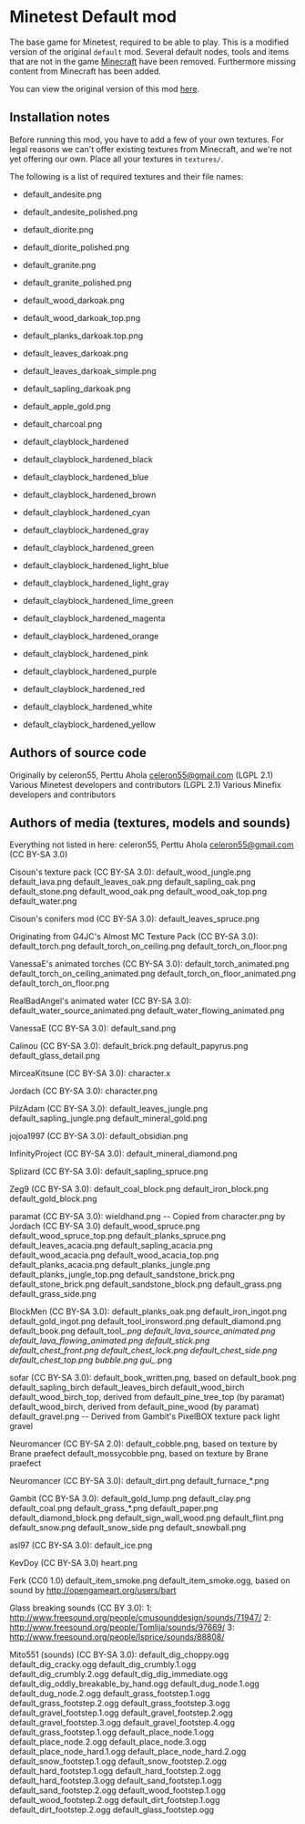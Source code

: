 # Minetest Default mod

The base game for Minetest, required to be able to play.
This is a modified version of the original `default` mod.
Several default nodes, tools and items that are not in the game [Minecraft](https://minecraft.net) have been removed.
Furthermore missing content from Minecraft has been added.

You can view the original version of this mod [here](https://github.com/minetest/minetest_game/tree/master/mods/default).

## Installation notes

Before running this mod, you have to add a few of your own textures. For legal reasons we can't offer existing textures from Minecraft, and we're not yet offering our own.
Place all your textures in `textures/`.

The following is a list of required textures and their file names:

* default_andesite.png
* default_andesite_polished.png
* default_diorite.png
* default_diorite_polished.png
* default_granite.png
* default_granite_polished.png
* default_wood_darkoak.png
* default_wood_darkoak_top.png
* default_planks_darkoak.top.png
* default_leaves_darkoak.png
* default_leaves_darkoak_simple.png
* default_sapling_darkoak.png
* default_apple_gold.png
* default_charcoal.png

* default_clayblock_hardened
* default_clayblock_hardened_black
* default_clayblock_hardened_blue
* default_clayblock_hardened_brown
* default_clayblock_hardened_cyan
* default_clayblock_hardened_gray
* default_clayblock_hardened_green
* default_clayblock_hardened_light_blue
* default_clayblock_hardened_light_gray
* default_clayblock_hardened_lime_green
* default_clayblock_hardened_magenta
* default_clayblock_hardened_orange
* default_clayblock_hardened_pink
* default_clayblock_hardened_purple
* default_clayblock_hardened_red
* default_clayblock_hardened_white
* default_clayblock_hardened_yellow

## Authors of source code

Originally by celeron55, Perttu Ahola <celeron55@gmail.com> (LGPL 2.1)
Various Minetest developers and contributors (LGPL 2.1)
Various Minefix developers and contributors

## Authors of media (textures, models and sounds)

Everything not listed in here:
celeron55, Perttu Ahola <celeron55@gmail.com> (CC BY-SA 3.0)

Cisoun's texture pack (CC BY-SA 3.0):
  default_wood_jungle.png
  default_lava.png
  default_leaves_oak.png
  default_sapling_oak.png
  default_stone.png
  default_wood_oak.png
  default_wood_oak_top.png
  default_water.png

Cisoun's conifers mod (CC BY-SA 3.0):
  default_leaves_spruce.png

Originating from G4JC's Almost MC Texture Pack (CC BY-SA 3.0):
  default_torch.png
  default_torch_on_ceiling.png
  default_torch_on_floor.png

VanessaE's animated torches (CC BY-SA 3.0):
  default_torch_animated.png
  default_torch_on_ceiling_animated.png
  default_torch_on_floor_animated.png
  default_torch_on_floor.png

RealBadAngel's animated water (CC BY-SA 3.0):
  default_water_source_animated.png
  default_water_flowing_animated.png

VanessaE (CC BY-SA 3.0):
  default_sand.png

Calinou (CC BY-SA 3.0):
  default_brick.png
  default_papyrus.png
  default_glass_detail.png

MirceaKitsune (CC BY-SA 3.0):
  character.x

Jordach (CC BY-SA 3.0):
  character.png

PilzAdam (CC BY-SA 3.0):
  default_leaves_jungle.png
  default_sapling_jungle.png
  default_mineral_gold.png

jojoa1997 (CC BY-SA 3.0):
  default_obsidian.png

InfinityProject (CC BY-SA 3.0):
  default_mineral_diamond.png

Splizard (CC BY-SA 3.0):
  default_sapling_spruce.png

Zeg9 (CC BY-SA 3.0):
  default_coal_block.png
  default_iron_block.png
  default_gold_block.png

paramat (CC BY-SA 3.0):
  wieldhand.png -- Copied from character.png by Jordach (CC BY-SA 3.0)
  default_wood_spruce.png
  default_wood_spruce_top.png
  default_planks_spruce.png
  default_leaves_acacia.png
  default_sapling_acacia.png
  default_wood_acacia.png
  default_wood_acacia_top.png
  default_planks_acacia.png
  default_planks_jungle.png
  default_planks_jungle_top.png
  default_sandstone_brick.png
  default_stone_brick.png
  default_sandstone_block.png
  default_grass.png
  default_grass_side.png

BlockMen (CC BY-SA 3.0):
  default_planks_oak.png
  default_iron_ingot.png
  default_gold_ingot.png
  default_tool_ironsword.png
  default_diamond.png
  default_book.png
  default_tool_*.png
  default_lava_source_animated.png
  default_lava_flowing_animated.png
  default_stick.png
  default_chest_front.png
  default_chest_lock.png
  default_chest_side.png
  default_chest_top.png
  bubble.png
  gui_*.png

sofar (CC BY-SA 3.0):
  default_book_written.png, based on default_book.png
  default_sapling_birch
  default_leaves_birch
  default_wood_birch
  default_wood_birch_top, derived from default_pine_tree_top (by paramat)
  default_wood_birch, derived from default_pine_wood (by paramat)
  default_gravel.png -- Derived from Gambit's PixelBOX texture pack light gravel

Neuromancer (CC BY-SA 2.0):
  default_cobble.png, based on texture by Brane praefect
  default_mossycobble.png, based on texture by Brane praefect

Neuromancer (CC BY-SA 3.0):
  default_dirt.png
  default_furnace_*.png

Gambit (CC BY-SA 3.0):
  default_gold_lump.png
  default_clay.png
  default_coal.png
  default_grass_*.png
  default_paper.png
  default_diamond_block.png
  default_sign_wall_wood.png
  default_flint.png
  default_snow.png
  default_snow_side.png
  default_snowball.png

asl97 (CC BY-SA 3.0):
  default_ice.png

KevDoy (CC BY-SA 3.0)
  heart.png

Ferk (CC0 1.0)
  default_item_smoke.png
  default_item_smoke.ogg, based on sound by http://opengameart.org/users/bart

Glass breaking sounds (CC BY 3.0):
  1: http://www.freesound.org/people/cmusounddesign/sounds/71947/
  2: http://www.freesound.org/people/Tomlija/sounds/97669/
  3: http://www.freesound.org/people/lsprice/sounds/88808/

Mito551 (sounds) (CC BY-SA 3.0):
  default_dig_choppy.ogg
  default_dig_cracky.ogg
  default_dig_crumbly.1.ogg
  default_dig_crumbly.2.ogg
  default_dig_dig_immediate.ogg
  default_dig_oddly_breakable_by_hand.ogg
  default_dug_node.1.ogg
  default_dug_node.2.ogg
  default_grass_footstep.1.ogg
  default_grass_footstep.2.ogg
  default_grass_footstep.3.ogg
  default_gravel_footstep.1.ogg
  default_gravel_footstep.2.ogg
  default_gravel_footstep.3.ogg
  default_gravel_footstep.4.ogg
  default_grass_footstep.1.ogg
  default_place_node.1.ogg
  default_place_node.2.ogg
  default_place_node.3.ogg
  default_place_node_hard.1.ogg
  default_place_node_hard.2.ogg
  default_snow_footstep.1.ogg
  default_snow_footstep.2.ogg
  default_hard_footstep.1.ogg
  default_hard_footstep.2.ogg
  default_hard_footstep.3.ogg
  default_sand_footstep.1.ogg
  default_sand_footstep.2.ogg
  default_wood_footstep.1.ogg
  default_wood_footstep.2.ogg
  default_dirt_footstep.1.ogg
  default_dirt_footstep.2.ogg
  default_glass_footstep.ogg

